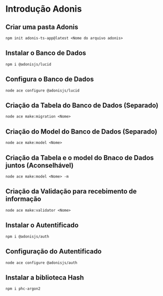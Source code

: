 # Introdução Adonis

## Criar uma pasta Adonis
    npm init adonis-ts-app@latest <Nome do arquivo adonis>
    
## Instalar o Banco de Dados
    npm i @adonisjs/lucid
    
## Configura o Banco de Dados
    node ace configure @adonisjs/lucid
    
## Criação da Tabela do Banco de Dados (Separado)
    node ace make:migration <Nome>

## Criação do Model do Banco de Dados (Separado)
    node ace make:model <Nome>
    
## Criação da Tabela e o model do Bnaco de Dados juntos (Aconselhável)
    node ace make:model <Nome> -m
    
## Criação da Validação para recebimento de informação
    node ace make:validator <Nome>
    
## Instalar o Autentificado
    npm i @adonisjs/auth
    
## Configuração do Autentificado
    node ace configure @adonisjs/auth
   
## Instalar a biblioteca Hash
    npm i phc-argon2
   
